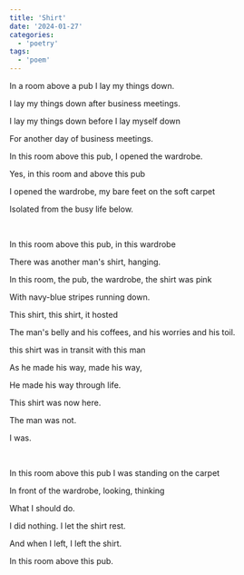 ```yaml
---
title: 'Shirt'
date: '2024-01-27'
categories:
  - 'poetry'
tags:
  - 'poem'
---
```


In a room above a pub I lay my things down.

<!-- truncate -->


I lay my things down after business meetings.

I lay my things down before I lay myself down

For another day of business meetings.

In this room above this pub, I opened the wardrobe.

Yes, in this room and above this pub

I opened the wardrobe, my bare feet on the soft carpet

Isolated from the busy life below.

<br/>

In this room above this pub, in this wardrobe

There was another man's shirt, hanging.

In this room, the pub, the wardrobe, the shirt was pink

With navy-blue stripes running down.

This shirt, this shirt, it hosted

The man's belly and his coffees, and his worries and his toil.

this shirt was in transit with this man

As he made his way, made his way,

He made his way through life.

This shirt was now here.

The man was not.

I was.

<br/>

In this room above this pub I was standing on the carpet

In front of the wardrobe, looking, thinking

What I should do.

I did nothing. I let the shirt rest.

And when I left, I left the shirt.

In this room above this pub.
